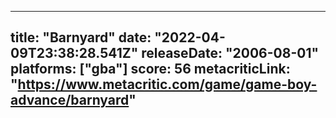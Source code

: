 
---
title: "Barnyard"
date: "2022-04-09T23:38:28.541Z"
releaseDate: "2006-08-01"
platforms: ["gba"]
score: 56
metacriticLink: "https://www.metacritic.com/game/game-boy-advance/barnyard"
---
